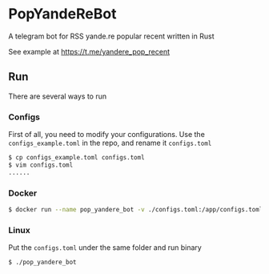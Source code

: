 # PopYandeReBot

A telegram bot for RSS yande.re popular recent written in Rust

See example at https://t.me/yandere_pop_recent

## Run

There are several ways to run

### Configs

First of all, you need to modify your configurations. Use the `configs_example.toml` in the repo, and rename it `configs.toml`

```bash
$ cp configs_example.toml configs.toml
$ vim configs.toml
......
```

### Docker

```bash
$ docker run --name pop_yandere_bot -v ./configs.toml:/app/configs.toml hexsix/pop_yandere_bot:latest
```

### Linux

Put the `configs.toml` under the same folder and run binary

```bash
$ ./pop_yandere_bot
```
